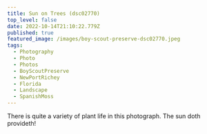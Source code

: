 ```yaml
---
title: Sun on Trees (dsc02770)
top_level: false
date: 2022-10-14T21:10:22.779Z
published: true
featured_image: /images/boy-scout-preserve-dsc02770.jpeg
tags:
  - Photography
  - Photo
  - Photos
  - BoyScoutPreserve
  - NewPortRichey
  - Florida
  - Landscape
  - SpanishMoss
---
```

There is quite a variety of plant life in this photograph. The sun doth provideth!